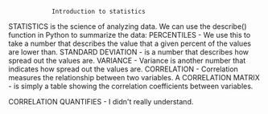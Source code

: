                 Introduction to statistics
STATISTICS is the science of analyzing data. We can use the describe() function in Python to summarize the data:
PERCENTILES - We use this to take  a number that describes the value that a given percent of the values are lower than.
STANDARD DEVIATION - is a number that describes how spread out the values are.
VARIANCE - Variance is another number that indicates how spread out the values are.
CORRELATION - Correlation measures the relationship between two variables.
A CORRELATION MATRIX - is simply a table showing the correlation coefficients between variables.

CORRELATION QUANTIFIES - I didn't really understand.
